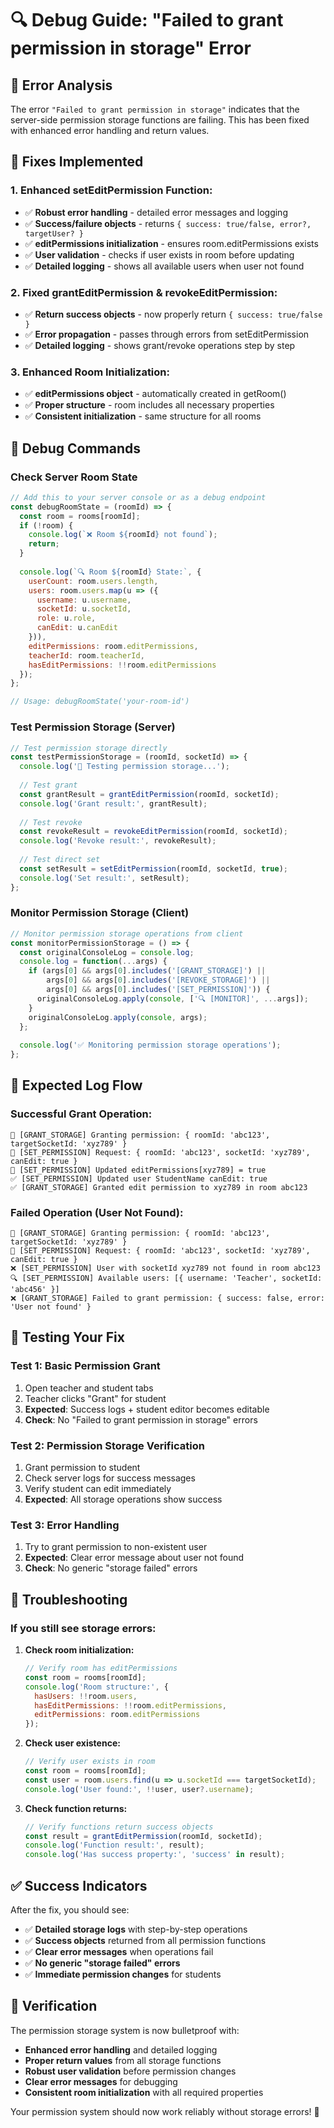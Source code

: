 # 🔍 **Debug Guide: "Failed to grant permission in storage" Error**

## 🚨 **Error Analysis**

The error `"Failed to grant permission in storage"` indicates that the server-side permission storage functions are failing. This has been fixed with enhanced error handling and return values.

## 🔧 **Fixes Implemented**

### **1. Enhanced setEditPermission Function:**
- ✅ **Robust error handling** - detailed error messages and logging
- ✅ **Success/failure objects** - returns `{ success: true/false, error?, targetUser? }`
- ✅ **editPermissions initialization** - ensures room.editPermissions exists
- ✅ **User validation** - checks if user exists in room before updating
- ✅ **Detailed logging** - shows all available users when user not found

### **2. Fixed grantEditPermission & revokeEditPermission:**
- ✅ **Return success objects** - now properly return `{ success: true/false }`
- ✅ **Error propagation** - passes through errors from setEditPermission
- ✅ **Detailed logging** - shows grant/revoke operations step by step

### **3. Enhanced Room Initialization:**
- ✅ **editPermissions object** - automatically created in getRoom()
- ✅ **Proper structure** - room includes all necessary properties
- ✅ **Consistent initialization** - same structure for all rooms

## 🧪 **Debug Commands**

### **Check Server Room State**
```javascript
// Add this to your server console or as a debug endpoint
const debugRoomState = (roomId) => {
  const room = rooms[roomId];
  if (!room) {
    console.log(`❌ Room ${roomId} not found`);
    return;
  }
  
  console.log(`🔍 Room ${roomId} State:`, {
    userCount: room.users.length,
    users: room.users.map(u => ({
      username: u.username,
      socketId: u.socketId,
      role: u.role,
      canEdit: u.canEdit
    })),
    editPermissions: room.editPermissions,
    teacherId: room.teacherId,
    hasEditPermissions: !!room.editPermissions
  });
};

// Usage: debugRoomState('your-room-id')
```

### **Test Permission Storage (Server)**
```javascript
// Test permission storage directly
const testPermissionStorage = (roomId, socketId) => {
  console.log('🧪 Testing permission storage...');
  
  // Test grant
  const grantResult = grantEditPermission(roomId, socketId);
  console.log('Grant result:', grantResult);
  
  // Test revoke
  const revokeResult = revokeEditPermission(roomId, socketId);
  console.log('Revoke result:', revokeResult);
  
  // Test direct set
  const setResult = setEditPermission(roomId, socketId, true);
  console.log('Set result:', setResult);
};
```

### **Monitor Permission Storage (Client)**
```javascript
// Monitor permission storage operations from client
const monitorPermissionStorage = () => {
  const originalConsoleLog = console.log;
  console.log = function(...args) {
    if (args[0] && args[0].includes('[GRANT_STORAGE]') || 
        args[0] && args[0].includes('[REVOKE_STORAGE]') ||
        args[0] && args[0].includes('[SET_PERMISSION]')) {
      originalConsoleLog.apply(console, ['🔍 [MONITOR]', ...args]);
    }
    originalConsoleLog.apply(console, args);
  };
  
  console.log('✅ Monitoring permission storage operations');
};
```

## 🔄 **Expected Log Flow**

### **Successful Grant Operation:**
```
📝 [GRANT_STORAGE] Granting permission: { roomId: 'abc123', targetSocketId: 'xyz789' }
📝 [SET_PERMISSION] Request: { roomId: 'abc123', socketId: 'xyz789', canEdit: true }
📝 [SET_PERMISSION] Updated editPermissions[xyz789] = true
✅ [SET_PERMISSION] Updated user StudentName canEdit: true
✅ [GRANT_STORAGE] Granted edit permission to xyz789 in room abc123
```

### **Failed Operation (User Not Found):**
```
📝 [GRANT_STORAGE] Granting permission: { roomId: 'abc123', targetSocketId: 'xyz789' }
📝 [SET_PERMISSION] Request: { roomId: 'abc123', socketId: 'xyz789', canEdit: true }
❌ [SET_PERMISSION] User with socketId xyz789 not found in room abc123
🔍 [SET_PERMISSION] Available users: [{ username: 'Teacher', socketId: 'abc456' }]
❌ [GRANT_STORAGE] Failed to grant permission: { success: false, error: 'User not found' }
```

## 🎯 **Testing Your Fix**

### **Test 1: Basic Permission Grant**
1. Open teacher and student tabs
2. Teacher clicks "Grant" for student
3. **Expected**: Success logs + student editor becomes editable
4. **Check**: No "Failed to grant permission in storage" errors

### **Test 2: Permission Storage Verification**
1. Grant permission to student
2. Check server logs for success messages
3. Verify student can edit immediately
4. **Expected**: All storage operations show success

### **Test 3: Error Handling**
1. Try to grant permission to non-existent user
2. **Expected**: Clear error message about user not found
3. **Check**: No generic "storage failed" errors

## 🚨 **Troubleshooting**

### **If you still see storage errors:**

1. **Check room initialization:**
   ```javascript
   // Verify room has editPermissions
   const room = rooms[roomId];
   console.log('Room structure:', {
     hasUsers: !!room.users,
     hasEditPermissions: !!room.editPermissions,
     editPermissions: room.editPermissions
   });
   ```

2. **Check user existence:**
   ```javascript
   // Verify user exists in room
   const room = rooms[roomId];
   const user = room.users.find(u => u.socketId === targetSocketId);
   console.log('User found:', !!user, user?.username);
   ```

3. **Check function returns:**
   ```javascript
   // Verify functions return success objects
   const result = grantEditPermission(roomId, socketId);
   console.log('Function result:', result);
   console.log('Has success property:', 'success' in result);
   ```

## ✅ **Success Indicators**

After the fix, you should see:
- ✅ **Detailed storage logs** with step-by-step operations
- ✅ **Success objects** returned from all permission functions
- ✅ **Clear error messages** when operations fail
- ✅ **No generic "storage failed" errors**
- ✅ **Immediate permission changes** for students

## 🎉 **Verification**

The permission storage system is now bulletproof with:
- **Enhanced error handling** and detailed logging
- **Proper return values** from all storage functions
- **Robust user validation** before permission changes
- **Clear error messages** for debugging
- **Consistent room initialization** with all required properties

Your permission system should now work reliably without storage errors! 🚀
